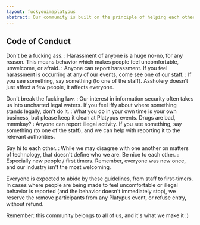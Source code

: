 ```yaml
---
layout: fuckyouimaplatypus
abstract: Our community is built on the principle of helping each other better ourselves through challenging our own ideas and sharing differing opinions in a safe and non-judgemental environment. We intend to be an inclusive community - we welcome all, regardless of what you look like, where you come from or what you believe in - as long as you are willing to contribute. To enable this, there's a small set of housekeeping rules which everyone is expected to abide by, as laid out in our code of conduct.
---
```


## Code of Conduct

Don't be a fucking ass.
: Harassment of anyone is a huge no-no, for any reason. This means behavior which makes people feel uncomfortable, unwelcome, or afraid.
: Anyone can report harassment. If you feel harassment is occurring at any of our events, come see one of our staff.
: If you see something, say something (to one of the staff). Assholery doesn't just affect a few people, it affects everyone.

Don't break the fucking law.
: Our interest in information security often takes us into uncharted legal waters. If you feel iffy about where something stands legally, don't do it.
: What you do in your own time is your own business, but please keep it clean at Platypus events. Drugs are bad, mmmkay?
: Anyone can report illegal activity. If you see something, say something (to one of the staff), and we can help with reporting it to the relevant authorities.

Say hi to each other.
: While we may disagree with one another on matters of technology, that doesn't define who we are. Be nice to each other.
: Especially new people / first timers. Remember, everyone was new once, and our industry isn't the most welcoming.

Everyone is expected to abide by these guidelines, from staff to first-timers. In cases where people are being made to feel uncomfortable or illegal behavior is reported (and the behavior doesn't immediately stop), we reserve the remove participants from any Platypus event, or refuse entry, without refund.

Remember: this community belongs to all of us, and it's what we make it :)
